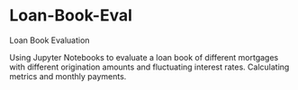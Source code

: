 # Loan-Book-Eval
Loan Book Evaluation

Using Jupyter Notebooks to evaluate a loan book of different mortgages with different origination amounts and fluctuating interest rates. Calculating metrics and monthly payments. 
